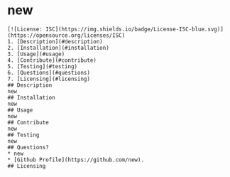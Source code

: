 # new
    [![License: ISC](https://img.shields.io/badge/License-ISC-blue.svg)](https://opensource.org/licenses/ISC)
    1. [Description](#description)
    2. [Installation](#installation)
    3. [Usage](#usage)
    4. [Contribute](#contribute)
    5. [Testing](#testing)
    6. [Questions](#questions)
    7. [Licensing](#licensing)
    ## Description
    new
    ## Installation
    new
    ## Usage
    new
    ## Contribute
    new
    ## Testing
    new
    ## Questions?
    * new
    * [Github Profile](https://github.com/new).
    ## Licensing